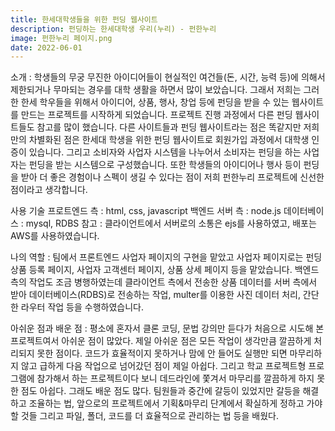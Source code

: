 ```yaml
---
title: 한세대학생들을 위한 펀딩 웹사이트
description: 펀딩하는 한세대학생 우리(누리) - 펀한누리
image: 펀한누리 페이지.png
date: 2022-06-01
---
```


소개 : 학생들의 무궁 무진한 아이디어들이 현실적인 여건들(돈, 시간, 능력 등)에 의해서
제한되거나 무마되는 경우를 대학 생활을 하면서 많이 보았습니다.
그래서 저희는 그러한 한세 학우들을 위해서 아이디어, 상품, 행사, 창업 등에 펀딩을 받을 수
있는 웹사이트를 만드는 프로젝트를 시작하게 되었습니다.
프로젝트 진행 과정에서 다른 펀딩 웹사이트들도 참고를 많이 했습니다. 다른 사이트들과
펀딩 웹사이트라는 점은 똑같지만 저희만의 차별화된 점은 한세대 학생을 위한 펀딩 웹사이트로
회원가입 과정에서 대학생 인증이 있습니다. 그리고 소비자와 사업자 시스템을 나누어서
소비자는 펀딩을 하는 사업자는 펀딩을 받는 시스템으로 구성했습니다.
또한 학생들의 아이디어나 행사 등이 펀딩을 받아 더 좋은 경험이나 스펙이 생길 수 있다는
점이 저희 펀한누리 프로젝트에 신선한 점이라고 생각합니다.

사용 기술
프로트엔드 측 : html, css, javascript
백엔드 서버 측 : node.js
데이터베이스 : mysql, RDBS
참고 : 클라이언트에서 서버로의 소통은 ejs를 사용하였고, 배포는 AWS를 사용하였습니다.

나의 역할 : 팀에서 프론트엔드 사업자 페이지의 구현을 맡았고 사업자 페이지로는 펀딩 상품
등록 페이지, 사업자 고객센터 페이지, 상품 상세 페이지 등을 맡았습니다.
백엔드 측의 작업도 조금 병행하였는데 클라이언트 측에서 전송한 상품 데이터를 서버 측에서
받아 데이터베이스(RDBS)로 전송하는 작업, multer를 이용한 사진 데이터 처리, 간단한 라우터
작업 등을 수행하였습니다.

아쉬운 점과 배운 점 : 평소에 혼자서 클론 코딩, 문법 강의만 듣다가 처음으로 시도해 본 프로젝트여서 아쉬운 점이 많았다. 제일 아쉬운 점은 모든 작업이 생각만큼 깔끔하게 처리되지 못한 점이다. 코드가 효율적이지 못하거나 맘에 안 들어도 실행만 되면 마무리하지 않고 급하게 다음 작업으로 넘어갔던 점이 제일 아쉽다. 그리고 학교 프로젝트형 프로그램에 참가해서 하는 프로젝트이다 보니 데드라인에 쫓겨서 마무리를 깔끔하게 하지 못한 점도 아쉽다.
그래도 배운 점도 많다. 팀원들과 중간에 갈등이 있었지만 갈등을 해결하고 조율하는 법, 앞으로의 프로젝트에서 기획&마무리 단계에서 확실하게 정하고 가야 할 것들 그리고 파일, 폴더, 코드를 더 효율적으로 관리하는 법 등을 배웠다.
